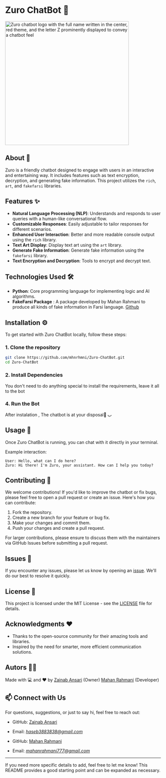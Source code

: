 # Zuro ChatBot 🤖
<img src="https://github.com/user-attachments/assets/ebbadb03-4b72-4b45-befb-2ce0100b137e" alt="Zuro chatbot logo with the full name written in the center, red theme, and the letter Z prominently displayed to convey a chatbot feel" width="400" height="400">



## About 📖

Zuro is a friendly chatbot designed to engage with users in an interactive and entertaining way. It includes features such as text encryption, decryption, and generating fake information. This project utilizes the `rich`, `art`, and `fakefarsi` libraries.

## Features ✨
- **Natural Language Processing (NLP)**: Understands and responds to user queries with a human-like conversational flow.
- **Customizable Responses**: Easily adjustable to tailor responses for different scenarios.
- **Enhanced User Interaction**: Better and more readable console output using the `rich` library.
- **Text Art Display**: Display text art using the `art` library.
- **Generate Fake Information**: Generate fake information using the `fakefarsi` library.
- **Text Encryption and Decryption**: Tools to encrypt and decrypt text.


## Technologies Used 🛠️

- **Python**: Core programming language for implementing logic and AI algorithms.
- **FakeFarsi Package** : A package developed by Mahan Rahmani to produce all kinds of fake information in Farsi language. [Github](https://github.com/mhnrhmni/FakeFarsi)

## Installation ⚙️

To get started with Zuro ChatBot locally, follow these steps:

### 1. Clone the repository

```bash
git clone https://github.com/mhnrhmni/Zuro-ChatBot.git
cd Zuro-ChatBot
```

### 2. Install Dependencies

You don't need to do anything special to install the requirements, leave it all to the bot

### 4. Run the Bot

After instalation , The chatbot is at your disposal
َب

## Usage 💬

Once Zuro ChatBot is running, you can chat with it directly in your terminal.  

Example interaction:

```text
User: Hello, what can I do here?
Zuro: Hi there! I'm Zuro, your assistant. How can I help you today?
```


## Contributing 🤝

We welcome contributions! If you'd like to improve the chatbot or fix bugs, please feel free to open a pull request or create an issue. Here's how you can contribute:

1. Fork the repository.
2. Create a new branch for your feature or bug fix.
3. Make your changes and commit them.
4. Push your changes and create a pull request.

For larger contributions, please ensure to discuss them with the maintainers via GitHub Issues before submitting a pull request.

## Issues 🐛
If you encounter any issues, please let us know by opening an [issue](https://github.com/mhnrhmni/Zuro-ChatBot/issues). We'll do our best to resolve it quickly.  

## License 📜

This project is licensed under the MIT License - see the [LICENSE](LICENSE) file for details.

## Acknowledgments ❤️
- Thanks to the open-source community for their amazing tools and libraries.  
- Inspired by the need for smarter, more efficient communication solutions.

## Autors 🧑‍💻
Made with 💻 and ❤️ by
[Zainab Ansari](https://github.com/mhnrhmni) (Owner)
[Mahan Rahmani](https://github.com/mhnrhmni) (Developer)


## 📫 Connect with Us  
For questions, suggestions, or just to say hi, feel free to reach out:  
- GitHub: [Zainab Ansari](https://github.com/mhnrhmni)
- Email: *haseb3883838@gmail.com*

- GitHub: [Mahan Rahmani](https://github.com/mhnrhmni)  
- Email: *mahanrahmani777@gmail.com*
  
---

If you need more specific details to add, feel free to let me know! This README provides a good starting point and can be expanded as necessary.
